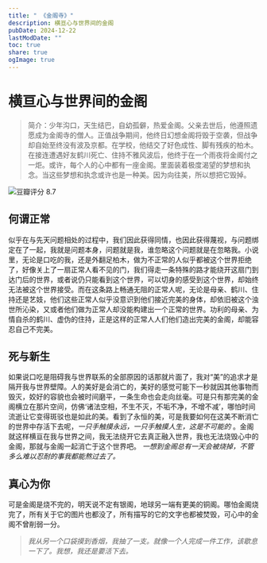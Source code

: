 ```yaml
---
title: " 《金阁寺》"
description: 横亘心与世界间的金阁
pubDate: 2024-12-22
lastModDate: ""
toc: true
share: true
ogImage: true
---
```


# 横亘心与世界间的金阁

> 简介：少年沟口，天生结巴，自幼孤僻，热爱金阁。父亲去世后，他遵照遗愿成为金阁寺的僧人。正值战争期间，他终日幻想金阁将毁于空袭，但战争却自始至终没有波及京都。在学校，他结交了好色成性、脚有残疾的柏木。在接连遭遇好友鹤川死亡、住持不雅风波后，他终于在一个雨夜将金阁付之一炬。或许，每个人的心中都有一座金阁。里面装着极度渴望的梦想和执念。当这些梦想和执念或许也是一种美。因为向往美，所以想把它毁掉。

![豆瓣评分 8.7](https://pic.arkread.com/cover/ebook/f/171249481.1653695373.jpg!cover_default.jpg)

## 何谓正常

似乎在与先天问题相处的过程中，我们因此获得同情，也因此获得蔑视，与问题绑定在了一起，我就是问题本身，问题就是我，谁忽略这个问题就是在忽略我。小说里，无论是口吃的我，还是外翻足柏木，做为不正常的人似乎都被这个世界拒绝了，好像关上了一扇正常人看不见的门，我们得走一条特殊的路才能绕开这扇门到达门后的世界，或者说仍只能看到这个世界，可以切身的感受到这个世界，却始终无法被这个世界接受。而在这条路上畅通无阻的正常人呢，无论是母亲、鹤川、住持还是艺妓，他们这些正常人似乎没意识到他们接近完美的身体，却依旧被这个浊世所沁染，又或者他们做为正常人却没能构建出一个正常的世界。功利的母亲、为情自杀的鹤川、虚伪的住持，正是这样的正常人人们他们造出完美的金阁，却能容忍自己不完美。

## 死与新生

如果说口吃是阻碍我与世界联系的全部原因的话那就片面了，我对“美”的追求才是隔开我与世界壁障。人的美好是会消亡的，美好的感觉可能下一秒就因其他事物而毁灭，姣好的容貌也会被时间磨平，一条生命也会走向丝毫。可是只有那完美的金阁横立在那片空间，仿佛‘诸法空相，不生不灭，不垢不净，不增不减’，哪怕时间流逝让它变得斑驳也是如此的美。看到了永恒的美，可是我要如何在这美不断消亡的世界中存活下去呢，*一只手触摸永远，一只手触摸人生，这是不可能的*  。金阁就这样横亘在我与世界之间，我无法绕开它去真正融入世界，我也无法烧毁心中的金阁，那就与金阁一起消亡于这个世界吧。 *一想到金阁总有一天会被烧掉，不管多么难以忍耐的事我都能熬过去了。*

## 真心为你

可是金阁是烧不完的，明天说不定有银阁，地球另一端有更美的铜阁。哪怕金阁烧完了，所有关于它的图片也都没了，所有描写的它的文字也都被焚毁，可心中的金阁不曾削弱一分。

> *我从另一个口袋摸到香烟，我抽了一支。就像一个人完成一件工作，该歇息一下了。我想，我还是要活下去。* 

